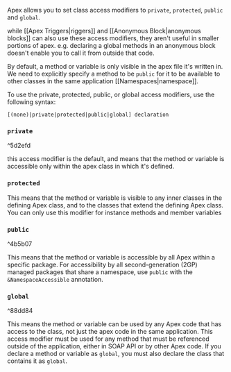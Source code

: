 Apex allows you to set class access modifiers to `private`, `protected`, `public` and `global`. 

while [[Apex Triggers|riggers]] and [[Anonymous Block|anonymous blocks]] can also use these access modifiers, they aren't useful in smaller portions of apex. e.g. declaring a global methods in an anonymous block doesn't enable you to call it from outside that code. 

By default, a method or variable is only visible in the apex file it's written in. We need to explicitly specify a method to be `public` for it to be available to other classes in the same application [[Namespaces|namespace]].

To use the private, protected, public, or global access modifiers, use the following syntax:
```apex
[(none)|private|protected|public|global] declaration
```

### `private` 

^5d2efd

this access modifier is the default, and means that the method or variable is accessible only within the apex class in which it's defined.

### `protected` 
This means that the method or variable is visible to any inner classes in the defining Apex class, and to the classes that extend the defining Apex class. You can only use this modifier for instance methods and member variables 

### `public`

^4b5b07

This means that the method or variable is accessible by all Apex within a specific package. For accessibility by all second-generation (2GP) managed packages that share a namespace, use `public` with the `&NamespaceAccessible` annotation. 

### `global`

^88dd84

This means the method or variable can be used by any Apex code that has access to the class, not just the apex code in the same application. This access modifier must be used for any method that must be referenced outside of the application, either in SOAP API or by other Apex code. If you declare a method or variable as `global`, you must also declare the class that contains it as `global`.